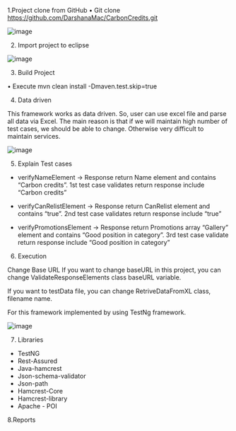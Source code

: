 1.Project clone from GitHub
•	Git clone https://github.com/DarshanaMac/CarbonCredits.git

![image](https://user-images.githubusercontent.com/14839226/180464178-aff1a1c6-fce2-447a-a6f3-e9d55ff4ac3c.png)

2. Import project to eclipse


![image](https://user-images.githubusercontent.com/14839226/180465948-c9fa2d66-4350-46e7-8a81-7a281c0a3b7e.png)

3. Build Project

•	Execute mvn clean install -Dmaven.test.skip=true

4. Data driven

This framework works as data driven. So, user can use excel file and parse all data via Excel. The main reason is that if we will maintain high number of test cases, we should be able to change. Otherwise very difficult to maintain services. 

![image](https://user-images.githubusercontent.com/14839226/180466281-aeff3666-a142-4088-b2f0-94d2048da86e.png)


5. Explain Test cases

- verifyNameElement -> 
Response return Name element and contains “Carbon credits”. 1st test case validates return response include “Carbon credits”

- verifyCanRelistElement -> 
Response return CanRelist element and contains “true”. 2nd test case validates return response include “true”

- verifyPromotionsElement -> 
Response return Promotions array “Gallery” element and contains “Good position in category”. 3rd test case validate return response include “Good position in category”


6. Execution

Change Base URL
If you want to change baseURL in this project, you can change ValidateResponseElements  class baseURL variable.
 
If you want to testData file, you can change RetriveDataFromXL class, 	filename name.

For this framework implemented by using TestNg framework. 

![image](https://user-images.githubusercontent.com/14839226/180467946-14851e07-29fa-4c14-b9cd-3af05874832b.png)



7. Libraries

- TestNG
- Rest-Assured
- Java-hamcrest
- Json-schema-validator
- Json-path
- Hamcrest-Core
- Hamcrest-library
- Apache - POI


8.Reports






